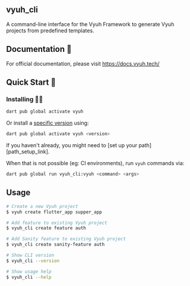 ## vyuh_cli
A command-line interface for the Vyuh Framework to generate Vyuh projects from predefined templates.

## Documentation 📝

For official documentation, please visit https://docs.vyuh.tech/

## Quick Start 🚀


### Installing 🧑‍💻

```sh
dart pub global activate vyuh
```

Or install a [specific version](https://pub.dev/packages/vyuh_cli/versions) using:

```sh
dart pub global activate vyuh <version>
```

If you haven't already, you might need to [set up your path][path_setup_link].

When that is not possible (eg: CI environments), run `vyuh` commands via:

```sh
dart pub global run vyuh_cli:vyuh <command> <args>
```

## Usage

```sh
# Create a new Vyuh project
$ vyuh create flutter_app supper_app

# Add feature to existing Vyuh project
$ vyuh_cli create feature auth

# Add Sanity feature to existing Vyuh project
$ vyuh_cli create sanity-feature auth

# Show CLI version
$ vyuh_cli --version

# Show usage help
$ vyuh_cli --help
```


